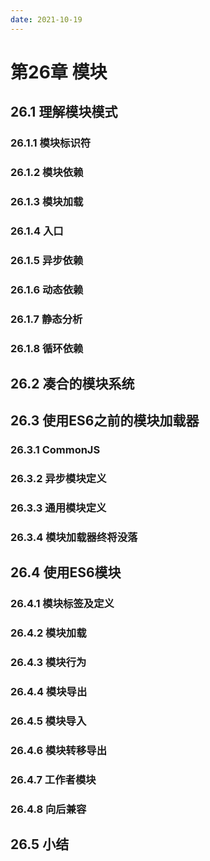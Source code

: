 ```yaml
---
date: 2021-10-19
---
```


# 第26章 模块

## 26.1 理解模块模式

### 26.1.1 模块标识符

### 26.1.2 模块依赖

### 26.1.3 模块加载

### 26.1.4 入口

### 26.1.5 异步依赖

### 26.1.6 动态依赖

### 26.1.7 静态分析

### 26.1.8 循环依赖

## 26.2 凑合的模块系统

## 26.3 使用ES6之前的模块加载器

### 26.3.1 CommonJS

### 26.3.2 异步模块定义

### 26.3.3 通用模块定义

### 26.3.4 模块加载器终将没落

## 26.4 使用ES6模块

### 26.4.1 模块标签及定义

### 26.4.2 模块加载

### 26.4.3 模块行为

### 26.4.4 模块导出

### 26.4.5 模块导入

### 26.4.6 模块转移导出

### 26.4.7 工作者模块

### 26.4.8 向后兼容

## 26.5 小结
